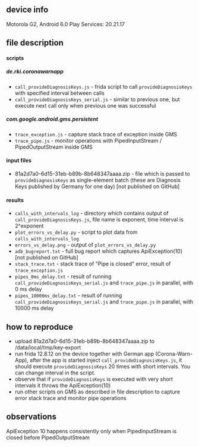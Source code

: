 device info
-----------

Motorola G2, Android 6.0
Play Services: 20.21.17

file description
----------------

#### scripts

##### de.rki.coronawarnapp
- `call_provideDiagnosisKeys.js` - frida script to call `provideDiagnosisKeys` with specified interval between calls
- `call_provideDiagnosisKeys_serial.js` - similar to previous one, but execute next call only when previous one was successful

##### com.google.android.gms.persistent
- `trace_exception.js` - capture stack trace of exception inside GMS
- `trace_pipe.js` - monitor operations with PipedInputStream / PipedOutputStream inside GMS


#### input files
- 81a2d7a0-6d15-31eb-b89b-8b648347aaaa.zip - file which is passed to `provideDiagnosisKeys` as single-element batch (these are Diagnosis Keys published by Germany for one day) [not published on GitHub]

#### results
- `calls_with_intervals_log` - directory which contains output of `call_provideDiagnosisKeys.js`, file name is exponent, time interval is 2^exponent
- `plot_errors_vs_delay.py` - script to plot data from `calls_with_intervals_log`
- `errors_vs_delay.png` - output of `plot_errors_vs_delay.py`
- `adb_bugreport.txt` - full bug report which captures ApiException(10) [not published on GitHub]
- `stack_trace.txt` - stack trace of "Pipe is closed" error, result of `trace_exception.js`
- `pipes_0ms_delay.txt` - result of running `call_provideDiagnosisKeys_serial.js` and `trace_pipe.js` in parallel, with 0 ms delay
- `pipes_10000ms_delay.txt` - result of running `call_provideDiagnosisKeys_serial.js` and `trace_pipe.js` in parallel, with 10000 ms delay

how to reproduce
----------------

- upload 81a2d7a0-6d15-31eb-b89b-8b648347aaaa.zip to /data/local/tmp/key-export
- run frida 12.8.12 on the device together with German app (Corona-Warn-App), after the app is started inject `call_provideDiagnosisKeys.js`,
it should execute `provideDiagnosisKeys` 20 times with short intervals. You can change interval in the script.
- observe that if `provideDiagnosisKeys` is executed with very short intervals it throws the ApiException(10)
- run other scripts on GMS as described in file description to capture error stack trace and monitor pipe operations

observations
------------

ApiException 10 happens consistently only when PipedInputStream is closed before PipedOutputStream

